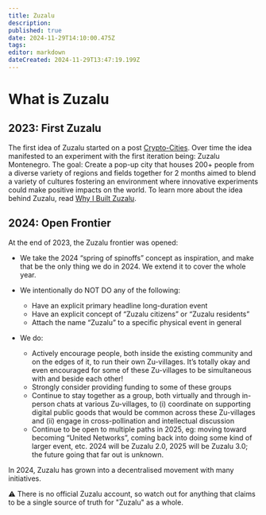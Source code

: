 ```yaml
---
title: Zuzalu
description: 
published: true
date: 2024-11-29T14:10:00.475Z
tags: 
editor: markdown
dateCreated: 2024-11-29T13:47:19.199Z
---
```


# What is Zuzalu
## 2023: First Zuzalu

The first idea of Zuzalu started on a post [Crypto-Cities](/Network-Societies/Crypto-Cities-VB). Over time the idea manifested to an experiment with the first iteration being: Zuzalu Montenegro. The goal: Create a pop-up city that houses 200+ people from a diverse variety of regions and fields together for 2 months aimed to blend a variety of cultures fostering an environment where innovative experiments could make positive impacts on the world. To learn more about the idea behind Zuzalu, read [Why I Built Zuzalu](/Network-Societies/Pop-Ups/Zuzalu/Why-VB).

## 2024: Open Frontier

At the end of 2023, the Zuzalu frontier was opened:

* We take the 2024 “spring of spinoffs” concept as inspiration, and make that be the only thing we do in 2024. We extend it to cover the whole year.
* We intentionally do NOT DO any of the following:
    * Have an explicit primary headline long-duration event
    * Have an explicit concept of “Zuzalu citizens” or “Zuzalu residents”
    * Attach the name “Zuzalu” to a specific physical event in general
    
 * We do:
     * Actively encourage people, both inside the existing community and on the edges of it, to run their own Zu-villages. It’s totally okay and even encouraged for some of these Zu-villages to be simultaneous with and beside each other!
     * Strongly consider providing funding to some of these groups
     * Continue to stay together as a group, both virtually and through in-person chats at various Zu-villages, to (i) coordinate on supporting digital public goods that would be common across these Zu-villages and (ii) engage in cross-pollination and intellectual discussion
     * Continue to be open to multiple paths in 2025, eg: moving toward becoming “United Networks”, coming back into doing some kind of larger event, etc. 2024 will be Zuzalu 2.0, 2025 will be Zuzalu 3.0; the future going that far out is unknown.
     
In 2024, Zuzalu has grown into a decentralised movement with many initiatives. 

⚠️ There is no official Zuzalu account, so watch out for anything that claims to be a single source of truth for "Zuzalu" as a whole. 